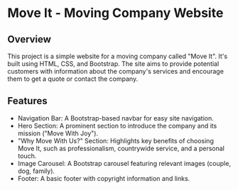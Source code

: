 # Move It - Moving Company Website

## Overview

This project is a simple website for a moving company called "Move It". It's built using HTML, CSS, and Bootstrap. The site aims to provide potential customers with information about the company's services and encourage them to get a quote or contact the company.

## Features

*   Navigation Bar: A Bootstrap-based navbar for easy site navigation.
*   Hero Section: A prominent section to introduce the company and its mission ("Move With Joy").
*   "Why Move With Us?" Section: Highlights key benefits of choosing Move It, such as professionalism, countrywide service, and a personal touch.
*   Image Carousel: A Bootstrap carousel featuring relevant images (couple, dog, family).
*   Footer: A basic footer with copyright information and links.

